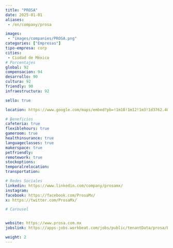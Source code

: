 ```yaml
---
title: "PROSA"
date: 2025-01-01
aliases:
 - /en/company/prosa

images: 
 - "images/companies/PROSA.png"
categories: ["Empresas"]
tipo-empresa: corp
cities: 
 - Ciudad de México
# Porcentajes  
global: 92
compensacion: 94
desarrollo: 90
cultura: 92
friendly: 90
infraestructura: 92

sello: true

location: https://www.google.com/maps/embed?pb=!1m18!1m12!1m3!1d3762.401866717164!2d-99.17644132501299!3d19.438232981842365!2m3!1f0!2f0!3f0!3m2!1i1024!2i768!4f13.1!3m3!1m2!1s0x85d1f908e6385319%3A0x9b39ce65369fd116!2sBah%C3%ADa%20de%20Chachalacas%207%2C%20Ver%C3%B3nica%20Anz%C3%BAres%2C%20Miguel%20Hidalgo%2C%2011300%20Ciudad%20de%20M%C3%A9xico%2C%20CDMX!5e0!3m2!1ses-419!2smx!4v1738080371152!5m2!1ses-419!2smx

# Beneficios
cafeteria: true
flexiblehours: true
gameroom: true
healthinsurance: true
languageclasses: true
makerspace: true
petfriendly: 
remotework: true
stockoptions: 
temporalrelocation: 
transportation: 

# Redes Sociales
linkedin: https://www.linkedin.com/company/prosamx/
instagram: 
facebook: https://facebook.com/ProsaMx/
x: https://twitter.com/ProsaMx/

# Carousel


website: https://www.prosa.com.mx
jobslink: https://apps-jobs.workbeat.com/jobs/public/tenantData/prosa/Bolsa/bdt996/VacantesFullList.html?idBolsa=996&idTipo=0

weight: 2
---
```

